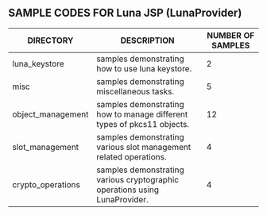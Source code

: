 
## SAMPLE CODES FOR Luna JSP (LunaProvider)

| **DIRECTORY** | **DESCRIPTION** | **NUMBER OF SAMPLES** |
| --- | --- | --- |
| luna_keystore | samples demonstrating how to use luna keystore. | 2 |
| misc | samples demonstrating miscellaneous tasks. | 5 |
| object_management | samples demonstrating how to manage different types of pkcs11 objects. | 12 |
| slot_management | samples demonstrating various slot management related operations. | 4 |
| crypto_operations | samples demonstrating various cryptographic operations using LunaProvider. | 4 |
